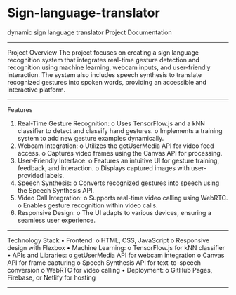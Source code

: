 # Sign-language-translator
dynamic sign language translator
Project Documentation
________________________________________
Project Overview
The project focuses on creating a sign language recognition system that integrates real-time gesture detection and recognition using machine learning, webcam inputs, and user-friendly interaction. The system also includes speech synthesis to translate recognized gestures into spoken words, providing an accessible and interactive platform.
________________________________________
Features
1.	Real-Time Gesture Recognition:
o	Uses TensorFlow.js and a kNN classifier to detect and classify hand gestures.
o	Implements a training system to add new gesture examples dynamically.
2.	Webcam Integration:
o	Utilizes the getUserMedia API for video feed access.
o	Captures video frames using the Canvas API for processing.
3.	User-Friendly Interface:
o	Features an intuitive UI for gesture training, feedback, and interaction.
o	Displays captured images with user-provided labels.
4.	Speech Synthesis:
o	Converts recognized gestures into speech using the Speech Synthesis API.
5.	Video Call Integration:
o	Supports real-time video calling using WebRTC.
o	Enables gesture recognition within video calls.
6.	Responsive Design:
o	The UI adapts to various devices, ensuring a seamless user experience.
________________________________________
Technology Stack
•	Frontend:
o	HTML, CSS, JavaScript
o	Responsive design with Flexbox
•	Machine Learning:
o	TensorFlow.js for kNN classifier
•	APIs and Libraries:
o	getUserMedia API for webcam integration
o	Canvas API for frame capturing
o	Speech Synthesis API for text-to-speech conversion
o	WebRTC for video calling
•	Deployment:
o	GitHub Pages, Firebase, or Netlify for hosting
________________________________________


